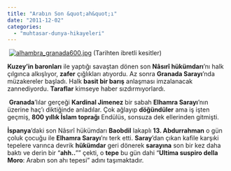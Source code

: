 ```yaml
---
title: "Arabın Son &quot;ah&quot;ı"
date: "2011-12-02"
categories: 
  - "muhtasar-dunya-hikayeleri"
---
```


 [](/uploads/2011/12/alhambra_granada600.jpg "alhambra_granada600.jpg")[![alhambra_granada600.jpg](/uploads/2011/12/alhambra_granada600.jpg)](/uploads/2011/12/alhambra_granada600.jpg "alhambra_granada600.jpg") (Tarihten ibretli kesitler)

**Kuzey’in baronları** ile yaptığı savaştan dönen son **Nâsırî hükümdarı**’nı halk çılgınca alkışlıyor, **zafer** çığlıkları atıyordu. Az sonra **Granada Sarayı**’nda müzakereler başladı. Halk **basit bir barış** anlaşması imzalanacak zannediyordu. **Taraflar** kimseye haber sızdırmıyorlardı.

 **Granada**’lılar gerçeği **Kardinal Jimenez** bir sabah **Elhamra Sarayı**’nın üzerine haç’ı diktiğinde anladılar. Çok ağlayıp **döğündüler** ama iş işten geçmiş, **800 yıllık İslam toprağı** Endülüs, sonsuza dek ellerinden gitmişti.

**İspanya**’daki son Nâsırî hükümdarı **Baobdil** lakaplı **13\. Abdurrahman** o gün çoluk çocuğu ile **Elhamra Sarayı**’nı terk etti. **Saray**’dan çıkan kafile karşıki tepelere varınca devrik **hükümdar** geri dönerek **sarayına** son bir kez daha baktı ve derin bir “**ahh..**”” çekti, o **tepe** bu gün dahi “**Ultima suspiro della Moro**: Arabın son ahı tepesi” adını taşımaktadır.

